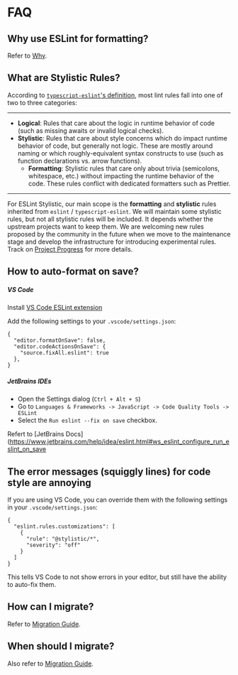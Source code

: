 # FAQ

## Why use ESLint for formatting?

Refer to [Why](/guide/why).

## What are Stylistic Rules?

According to [`typescript-eslint`'s definition](https://typescript-eslint.io/linting/troubleshooting/formatting/#eslint-core-and-formatting), most lint rules fall into one of two to three categories:

---

- **Logical**: Rules that care about the logic in runtime behavior of code (such as missing awaits or invalid logical checks).
- **Stylistic**: Rules that care about style concerns which do impact runtime behavior of code, but generally not logic. These are mostly around naming or which roughly-equivalent syntax constructs to use (such as function declarations vs. arrow functions).
  - **Formatting**: Stylistic rules that care only about trivia (semicolons, whitespace, etc.) without impacting the runtime behavior of the code. These rules conflict with dedicated formatters such as Prettier.

---

For ESLint Stylistic, our main scope is the **formatting** and **stylistic** rules inherited from `eslint` / `typescript-eslint`. We will maintain some stylistic rules, but not all stylistic rules will be included. It depends whether the upstream projects want to keep them. We are welcoming new rules proposed by the community in the future when we move to the maintenance stage and develop the infrastructure for introducing experimental rules. Track on [Project Progress](/contribute/project-progress) for more details.

## How to auto-format on save?

##### VS Code

Install [VS Code ESLint extension](https://marketplace.visualstudio.com/items?itemName=dbaeumer.vscode-eslint)

Add the following settings to your `.vscode/settings.json`:

```jsonc
{
  "editor.formatOnSave": false,
  "editor.codeActionsOnSave": {
    "source.fixAll.eslint": true
  },
}
```
##### JetBrains IDEs

- Open the Settings dialog (`Ctrl + Alt + S`)
- Go to `Languages & Frameworks -> JavaScript -> Code Quality Tools -> ESLint`
- Select the `Run eslint --fix on save` checkbox.

Refert to [JetBrains Docs](https://www.jetbrains.com/help/idea/eslint.html#ws_eslint_configure_run_eslint_on_save

## The error messages (squiggly lines) for code style are annoying

If you are using VS Code, you can override them with the following settings in your `.vscode/settings.json`:

```jsonc
{
  "eslint.rules.customizations": [
    {
      "rule": "@stylistic/*",
      "severity": "off"
    }
  ]
}
```

This tells VS Code to not show errors in your editor, but still have the ability to auto-fix them.

## How can I migrate?

Refer to [Migration Guide](/guide/migration).

## When should I migrate?

Also refer to [Migration Guide](/guide/migration#when-should-i-migrate).
